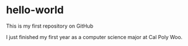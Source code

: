 # hello-world
This is my first repository on GitHub

I just finished my first year as a computer science major at Cal Poly
Woo.
